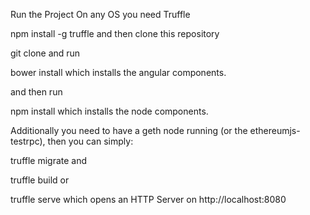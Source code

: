 Run the Project
On any OS you need Truffle

npm install -g truffle
and then clone this repository

git clone
and run

bower install
which installs the angular components.

and then run

npm install
which installs the node components.

Additionally you need to have a geth node running (or the ethereumjs-testrpc), then you can simply:

truffle migrate
and

truffle build
or

truffle serve
which opens an HTTP Server on http://localhost:8080
